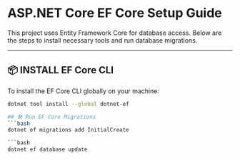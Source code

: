 # ASP.NET Core EF Core Setup Guide

This project uses Entity Framework Core for database access. Below are the steps to install necessary tools and run database migrations.

---

## 📦 INSTALL EF Core CLI

To install the EF Core CLI globally on your machine:

```bash
dotnet tool install --global dotnet-ef

## 🛠️ Run EF Core Migrations
```bash
dotnet ef migrations add InitialCreate

```bash
dotnet ef database update

